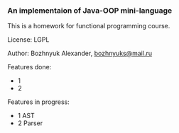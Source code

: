 ### An implementaion of Java-OOP mini-language

This is a homework for functional programming course.

License: LGPL

Author: Bozhnyuk Alexander, bozhnyuks@mail.ru

Features done:

- 1 
- 2

Features in progress:

- 1 AST
- 2 Parser
